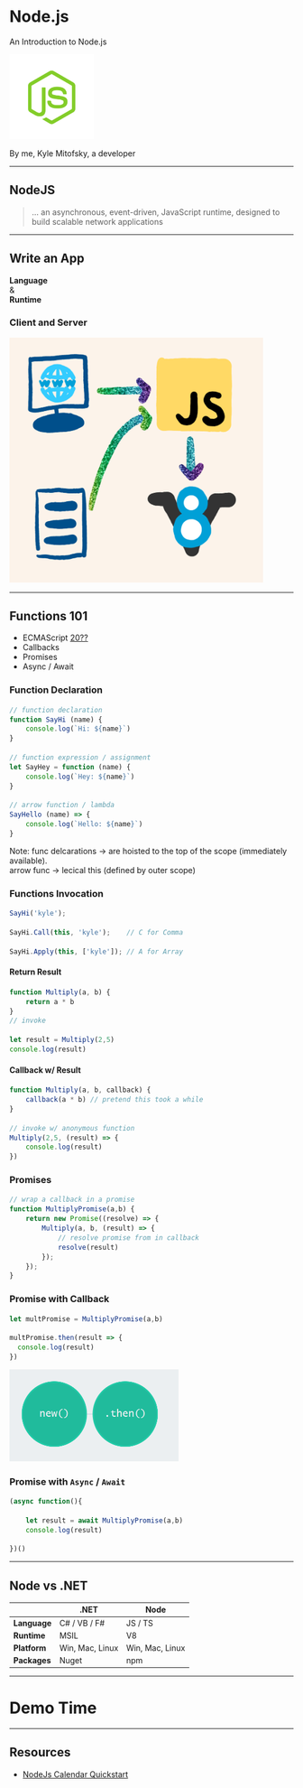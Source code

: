 # Node.js

An Introduction to Node.js

<img src="content/images/nodejs.png" width="150" alt="azure" class="transparent-img">


By me, Kyle Mitofsky, a developer

---

## NodeJS

> ... an asynchronous, event-driven, JavaScript runtime, designed to build scalable network applications

---


## Write an App

**Language**  
&  
**Runtime**  



### Client and Server

<img src="content/images/ClientServerJS.png" width="450" alt="JavaScript Execution Environment" >

---

## Functions 101

* ECMAScript [20??](https://codeburst.io/javascript-wtf-is-es6-es8-es-2017-ecmascript-dca859e4821c)
* Callbacks
* Promises
* Async / Await




### Function Declaration

```js
// function declaration
function SayHi (name) {
    console.log(`Hi: ${name}`)
}

// function expression / assignment
let SayHey = function (name) {
    console.log(`Hey: ${name}`)
}

// arrow function / lambda
SayHello (name) => {
    console.log(`Hello: ${name}`)
}
```

Note: func delcarations -> are hoisted to the top of the scope (immediately available).  
arrow func -> lecical this (defined by outer scope)




### Functions Invocation

```js
SayHi('kyle');

SayHi.Call(this, 'kyle');    // C for Comma

SayHi.Apply(this, ['kyle']); // A for Array
```




#### Return Result

```js
function Multiply(a, b) {
    return a * b
}
// invoke

let result = Multiply(2,5)
console.log(result)
```

#### Callback w/ Result

```js
function Multiply(a, b, callback) {
    callback(a * b) // pretend this took a while
}

// invoke w/ anonymous function
Multiply(2,5, (result) => {
    console.log(result)
})
```



### Promises

```js
// wrap a callback in a promise
function MultiplyPromise(a,b) {
    return new Promise((resolve) => {
        Multiply(a, b, (result) => {
            // resolve promise from in callback
            resolve(result)
        });
    });
}
```



### Promise with Callback

```js
let multPromise = MultiplyPromise(a,b)

multPromise.then(result => {
  console.log(result)
})
```

[<img src="content/images/promise.png" width="300" alt="promise vizualizer">](https://bevacqua.github.io/promisees/#)




### Promise with `Async` / `Await`

```js
(async function(){

    let result = await MultiplyPromise(a,b)
    console.log(result)

})()
```

---

## Node vs .NET

|              | .NET            | Node             |
|--|--|--|
| **Language** | C# / VB / F#    | JS / TS          |
| **Runtime**  | MSIL            | V8               |
| **Platform** | Win, Mac, Linux | Win, Mac, Linux  |
| **Packages** | Nuget           | npm              |

---

# Demo Time

---

## Resources

* [NodeJs Calendar Quickstart](https://developers.google.com/calendar/quickstart/nodejs)